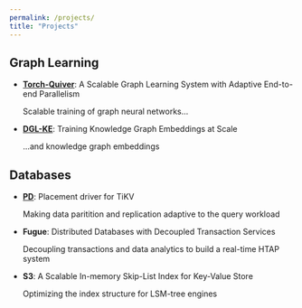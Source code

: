 ```yaml
---
permalink: /projects/
title: "Projects"
---
```


## Graph Learning

- [**Torch-Quiver**](https://github.com/quiver-team/torch-quiver): A Scalable Graph Learning System with Adaptive End-to-end Parallelism

    Scalable training of graph neural networks...

- [**DGL-KE**](https://github.com/awslabs/dgl-ke): Training Knowledge Graph Embeddings at Scale

    ...and knowledge graph embeddings

## Databases

- [**PD**](https://github.com/tikv/pd): Placement driver for TiKV

    Making data paritition and replication adaptive to the query workload

- **Fugue**: Distributed Databases with Decoupled Transaction Services

    Decoupling transactions and data analytics to build a real-time HTAP system

- **S3**: A Scalable In-memory Skip-List Index for Key-Value Store

    Optimizing the index structure for LSM-tree engines
